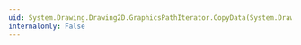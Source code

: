 ```yaml
---
uid: System.Drawing.Drawing2D.GraphicsPathIterator.CopyData(System.Drawing.PointF[]@,System.Byte[]@,System.Int32,System.Int32)
internalonly: False
---
```

